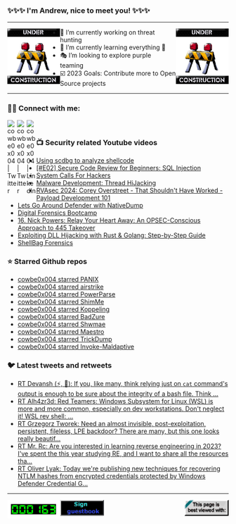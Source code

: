### ✨✨✨ I'm Andrew, nice to meet you! ✨✨✨

---
<img align="left" width="120px" src="https://raw.githubusercontent.com/cowbe0x004/cowbe0x004/master/images/image004.gif" />
<img align="right" width="120px" src="https://raw.githubusercontent.com/cowbe0x004/cowbe0x004/master/images/image004.gif" />

- 📖 I’m currently working on threat hunting
- 📘 I’m currently learning everything 🤣
- 🎭 I’m looking to explore purple teaming
- ☑️ 2023 Goals: Contribute more to Open Source projects

---

### 🤝🏽 Connect with me:
[<img align="left" alt="cowbe0x004 | Twitter" width="22px" src="https://cdn.simpleicons.org/mastodon" />][mastodon]
[<img align="left" alt="cowbe0x004 | Twitter" width="22px" src="https://cdn.simpleicons.org/twitter" />][twitter]
[<img align="left" alt="cowbe0x004 | LinkedIn" width="22px" src="https://cdn.simpleicons.org/linkedin" />][linkedin]

<!--
[<img align="left" alt="cowbe0x004.com" width="22px" src="https://raw.githubusercontent.com/iconic/open-iconic/master/svg/globe.svg" />][website]
[<img align="left" alt="cowbe0x004 | YouTube" width="22px" src="https://cdn.jsdelivr.net/npm/simple-icons@v3/icons/youtube.svg" />][youtube]
[<img align="left" alt="cowbe0x004 | Instagram" width="22px" src="https://cdn.jsdelivr.net/npm/simple-icons@v3/icons/instagram.svg" />][instagram]
-->

<br />

### 📺 Security related Youtube videos
<!-- YOUTUBE:START -->
- [Using scdbg to analyze shellcode](https://www.youtube.com/watch?v=SHgIVMVnP0w)
- [[#E02] Secure Code Review for Beginners: SQL Injection](https://www.youtube.com/watch?v=q8MYTI18Q0g)
- [System Calls For Hackers](https://www.youtube.com/watch?v=LLRwsh2oA2Y)
- [Malware Development: Thread HiJacking](https://www.youtube.com/watch?v=tG8WacArJsE)
- [RVAsec 2024: Corey Overstreet - That Shouldn&#39;t Have Worked - Payload Development 101](https://www.youtube.com/watch?v=C83Mg2OS_og)
- [Lets Go Around Defender with NativeDump](https://www.youtube.com/watch?v=Z29qJXzx_9E)
- [Digital Forensics Bootcamp](https://www.youtube.com/watch?v=bpnATJYYKoo)
- [16. Nick Powers: Relay Your Heart Away: An OPSEC-Conscious Approach to 445 Takeover](https://www.youtube.com/watch?v=iBqOOkQGJEA)
- [Exploiting DLL Hijacking with Rust &amp; Golang: Step-by-Step Guide](https://www.youtube.com/watch?v=Tm7RDjD67zU)
- [ShellBag Forensics](https://www.youtube.com/watch?v=YvVemshnpKQ)
<!-- YOUTUBE:END -->

### ⭐ Starred Github repos
<!-- GITHUB_STAR:START -->
- [cowbe0x004 starred PANIX](https://github.com/Aegrah/PANIX)
- [cowbe0x004 starred airstrike](https://github.com/smokeme/airstrike)
- [cowbe0x004 starred PowerParse](https://github.com/jsecurity101/PowerParse)
- [cowbe0x004 starred ShimMe](https://github.com/deepinstinct/ShimMe)
- [cowbe0x004 starred Koppeling](https://github.com/monoxgas/Koppeling)
- [cowbe0x004 starred BadZure](https://github.com/mvelazc0/BadZure)
- [cowbe0x004 starred Shwmae](https://github.com/CCob/Shwmae)
- [cowbe0x004 starred Maestro](https://github.com/Mayyhem/Maestro)
- [cowbe0x004 starred TrickDump](https://github.com/ricardojoserf/TrickDump)
- [cowbe0x004 starred Invoke-Maldaptive](https://github.com/MaLDAPtive/Invoke-Maldaptive)
<!-- GITHUB_STAR:END -->

### 🐦 Latest tweets and retweets
<!-- TWEETS:START -->
- [RT Devansh &lpar;⚡, 🥷&rpar;: If you, like many, think relying just on `cat` command&#39;s output is enough to be sure about the integrity of a bash file. Think ...](https://x.com/cowbe0x004/status/1775281218374050131)
- [RT Alh4zr3d: Red Teamers: Windows Subsystem for Linux &lpar;WSL&rpar; is more and more common, especially on dev workstations. Don&#39;t neglect it! WSL rev shell: ...](https://x.com/cowbe0x004/status/1633906799496577058)
- [RT Grzegorz Tworek: Need an almost invisible, post-exploitation, persistent, fileless, LPE backdoor? There are many, but this one looks really beautif...](https://x.com/cowbe0x004/status/1635059979584704512)
- [RT Mr. Rc: Are you interested in learning reverse engineering in 2023? I&#39;ve spent the this year studying RE, and I want to share all the resources tha...](https://x.com/cowbe0x004/status/1608957126986338304)
- [RT Oliver Lyak: Today we&#39;re publishing new techniques for recovering NTLM hashes from encrypted credentials protected by Windows Defender Credential G...](https://x.com/cowbe0x004/status/1609759486306144256)
<!-- TWEETS:END -->

---

[<img align="left" width="120px" src="https://raw.githubusercontent.com/cowbe0x004/cowbe0x004/master/images/visitors.gif" />][visitor]
[<img align="left" alt="Sign My Guestbook" width="100px" src="https://raw.githubusercontent.com/cowbe0x004/cowbe0x004/master/images/sign_guest_book.gif" />][guestbook]
[<img align="right" width="100px" src="https://raw.githubusercontent.com/cowbe0x004/cowbe0x004/master/images/netscape.gif" />][netscape]


[website]: https://cowbe0x004.com
[mastodon]: https://infosec.exchange/@cowbe
[twitter]: https://twitter.com/cowbe0x004
[youtube]: https://youtube.com/
[instagram]: https://instagram.com/
[linkedin]: https://www.linkedin.com/in/anhuang/
[guestbook]: https://github.com/cowbe0x004/cowbe0x004/issues
[netscape]: https://github.com/cowbe0x004/cowbe0x004
[visitor]: https://github.com/cowbe0x004/cowbe0x004

